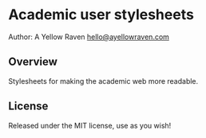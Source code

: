 # Academic user stylesheets

Author: A Yellow Raven <hello@ayellowraven.com>

## Overview
Stylesheets for making the academic web more readable.

## License
Released under the MIT license, use as you wish!